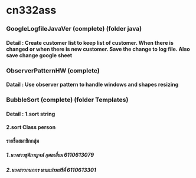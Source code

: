 # cn332ass
### GoogleLogfileJavaVer (complete) (folder java)
#### Detail : Create customer list to keep list of customer. When there is changed or when there is new customer. Save the change to log file. Also save change google sheet
### ObserverPatternHW (complete)
#### Datail : Use observer pattern to handle windows and shapes resizing
### BubbleSort (complete) (folder Templates)
#### Detail : 1.sort string
####          2.sort Class person
#### รายชื่อสมาชิกกลุ่ม
##### 1.นางสาวชุติกาญจน์ กุศลเอี่ยม 6110613079
##### 2.นางสาวกนกกร นามเปรมปรีดิ์ 6110613301
